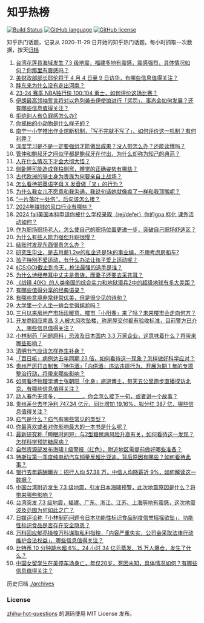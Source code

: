 # 知乎热榜
[![Build Status](https://github.com/ToWeLong/zhihu-hot-questions/workflows/CI/badge.svg)](https://github.com/ToWeLong/zhihu-hot-questions/actions)
[![GitHub language](https://img.shields.io/badge/language-golang-orange.svg)](https://golang.org/)
[![GitHub license](https://img.shields.io/github/license/ToWeLong/zhihu-hot-questions)](https://github.com/ToWeLong/zhihu-hot-questions/blob/main/LICENSE)

知乎热门话题，记录从 2020-11-29 日开始的知乎热门话题。每小时抓取一次数据，按天[归档](./archives)

<!-- BEGIN -->

1. [台湾花莲县海域发生 7.3 级地震，福建多地有震感，震感强烈，具体情况如何？你那里有震感吗？](https://www.zhihu.com/question/651435790)
1. [美财政部部长耶伦将于 4 月 4 日至 9 日访华，有哪些信息值得关注？](https://www.zhihu.com/question/651435755)
1. [胖东来为什么没有走出河南？](https://www.zhihu.com/question/650600453)
1. [23-24 赛季 NBA独行侠 100:104 勇士，如何评价这场比赛？](https://www.zhihu.com/question/651441771)
1. [伊朗最高领袖誓言将对以色列袭击伊使馆进行「惩罚」，事态会如何发展？还有哪些信息值得关注？](https://www.zhihu.com/question/651434260)
1. [拒绝别人有负罪感怎么办?](https://www.zhihu.com/question/518756114)
1. [你抓拍的小动物是什么样子的？](https://www.zhihu.com/question/641219065)
1. [南宁一小学推出作业熔断机制，「写不完就不写了」，如何评价这一机制？有何利弊？](https://www.zhihu.com/question/651394520)
1. [深度学习是不是一定要强组才能做出成果？没人带怎么办？还能读博吗？](https://www.zhihu.com/question/649599163)
1. [管仲和鲍叔牙之间似乎都是鲍叔牙在付出，为什么却称为知己的典范？](https://www.zhihu.com/question/394603483)
1. [人在什么情况下才会大彻大悟？](https://www.zhihu.com/question/472285403)
1. [侧卧睡可能造成脊柱侧弯，睡觉的正确姿势有哪些？](https://www.zhihu.com/question/651293222)
1. [古代欧洲的骑士身为贵族为何要亲自上战场？](https://www.zhihu.com/question/394414866)
1. [怎么看待把英语字母 X 发音做「叉」的行为？](https://www.zhihu.com/question/25370675)
1. [为什么我女儿不愿意和我沟通，我说句话她就像疯了一样和我顶嘴呢？](https://www.zhihu.com/question/651219562)
1. [“一片落叶一处伤”，后句该怎么接？](https://www.zhihu.com/question/651351963)
1. [2024年赚钱的风口行业有哪些？](https://www.zhihu.com/question/640186992)
1. [2024 fall美国本科申请你被什么学校录取（rej/defer）你的gpa 标化 课外活动如何？](https://www.zhihu.com/question/305352934)
1. [作为职场职场老人，怎么使自己的职场位置更进一步，突破自己职场舒适区？](https://www.zhihu.com/question/651395887)
1. [为什么有些人能力强但升职很慢？](https://www.zhihu.com/question/651114015)
1. [结账时发现东西很贵怎么办？](https://www.zhihu.com/question/287356623)
1. [研究生毕业，是去月薪1.2w的私企还是5k的事业编，不用考虑房和车?](https://www.zhihu.com/question/651092762)
1. [孩子特别不爱运动，有什么办法让孩子爱上运动呢？](https://www.zhihu.com/question/651434781)
1. [《CS:GO》截止到今天，枪法最强的选手是谁？](https://www.zhihu.com/question/603202559)
1. [为什么诗经卷耳中丈夫是贵族，而妻子还要去采苍耳？](https://www.zhihu.com/question/412045360)
1. [《战锤 40K》的人类帝国的综合实力和地狱潜兵2中的超级地球有多大差距？](https://www.zhihu.com/question/650252379)
1. [有哪些值得分享的经典语录？](https://www.zhihu.com/question/651422067)
1. [有哪些意境非常非常优美，但是很少见的诗句？](https://www.zhihu.com/question/651277383)
1. [大学里一个人坐一排会觉得尴尬吗？](https://www.zhihu.com/question/647825634)
1. [三月以来房地产市场现暖意，楼市「小阳春」来了吗？未来楼市会走向何方？](https://www.zhihu.com/question/651340265)
1. [开发商回应南昌 3 人被大风吹坠楼，称房屋交付都有验收标准，目前警方已介入，哪些信息值得关注？](https://www.zhihu.com/question/651310280)
1. [小林制药「问题原料」恐波及日本国内 3.3 万家企业，这意味着什么？将带来哪些影响？](https://www.zhihu.com/question/651290735)
1. [清明节气应该怎样养生补身？](https://www.zhihu.com/question/651449253)
1. [「百日咳」病例达去年同期 23 倍，如何看待这一现象？怎样做好科学应对？](https://www.zhihu.com/question/651340946)
1. [贵州严厉打击制售「特供酒」「内供酒」违法违规行为，开展为期 1 年的专项整治行动，将带来哪些影响？](https://www.zhihu.com/question/651330991)
1. [如何看待物理学博士张朝阳「化身」旅游博主，每天五公里跑步直播探访北京，有哪些信息值得关注？](https://www.zhihu.com/question/651406667)
1. [动人春色无须多，__________。你会怎么接下一句，或者讲一个故事？](https://www.zhihu.com/question/651219466)
1. [贵州茅台去年净利 747.34 亿元，同比增加 19.16%，拟分红 387 亿，哪些信息值得关注？](https://www.zhihu.com/question/651453496)
1. [疝气是什么？疝气有哪些常见的类型？](https://www.zhihu.com/question/651293277)
1. [你最喜欢或者对你影响最大的一本书是什么呢？](https://www.zhihu.com/question/650469640)
1. [最新研究称「睡眠时间短」与2型糖尿病风险升高有关，如何看待这一发现？怎样科学预防糖尿病？](https://www.zhihu.com/question/650679630)
1. [自然资源部发布海啸 Ⅰ 级警报（红色），附近地区需提前做好哪些准备？](https://www.zhihu.com/question/651437029)
1. [特斯拉第一季度纯电动汽车销量反超比亚迪，背后原因有哪些？如何看待此事？](https://www.zhihu.com/question/651450548)
1. [银行去年薪酬曝光：招行人均 57.38 万，中信人均降薪近 9%，如何解读这一数据？](https://www.zhihu.com/question/651350842)
1. [中国台湾附近发生 7.3 级地震，引发日本海啸预警，此次地震原因是什么？将带来哪些影响？](https://www.zhihu.com/question/651436097)
1. [台湾突发 7.3 级地震，福建、广东、浙江、江苏、上海等地有震感，这次地震波及范围为何如此之广？](https://www.zhihu.com/question/651439951)
1. [日媒评论称「小林制药问题令日本功能性标识食品制度信誉摇摇欲坠」，功能性标识食品是否存在安全隐患？](https://www.zhihu.com/question/651286912)
1. [万科回应郁亮操控万科谋取私利指控，「内容严重失实，公司会采取法律行动维护合法权益」，哪些信息值得关注？](https://www.zhihu.com/question/651293377)
1. [比特币 10 分钟跳水超 6%，24 小时 34 亿元蒸发、15 万人爆仓，发生了什么？](https://www.zhihu.com/question/651436700)
1. [中国女留学生在美停车场身亡，年仅20岁，死因未知，具体情况如何？有哪些信息值得关注？](https://www.zhihu.com/question/651345241)

<!-- END -->

历史归档 [./archives](./archives)


### License
[zhihu-hot-questions](https://github.com/towelong/zhihu-hot-questions) 的源码使用 MIT License 发布。